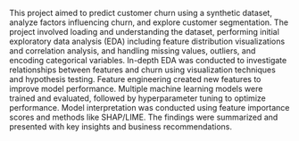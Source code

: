 This project aimed to predict customer churn using a synthetic dataset, analyze factors influencing churn, and explore customer segmentation. The project involved loading and understanding the dataset, performing initial exploratory data analysis (EDA) including feature distribution visualizations and correlation analysis, and handling missing values, outliers, and encoding categorical variables. In-depth EDA was conducted to investigate relationships between features and churn using visualization techniques and hypothesis testing. Feature engineering created new features to improve model performance. Multiple machine learning models were trained and evaluated, followed by hyperparameter tuning to optimize performance. Model interpretation was conducted using feature importance scores and methods like SHAP/LIME. The findings were summarized and presented with key insights and business recommendations.
